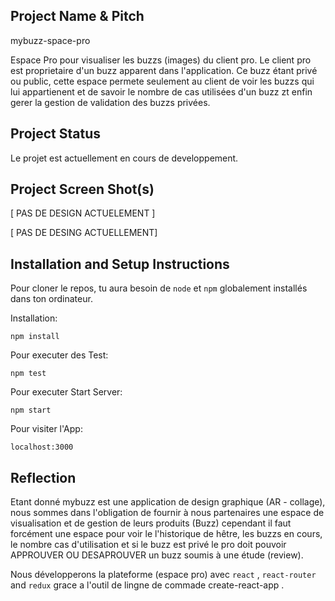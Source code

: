 ## Project Name & Pitch

mybuzz-space-pro

Espace Pro pour visualiser les buzzs (images) du client pro. Le client pro est proprietaire d'un buzz apparent dans l'application. Ce buzz étant privé ou public, cette espace permete seulement au client de voir les buzzs qui lui appartienent et de savoir le nombre de cas utilisées d'un buzz zt enfin gerer la gestion de validation des buzzs privées.

## Project Status

Le projet est actuellement en cours de developpement.

## Project Screen Shot(s)  

[ PAS DE DESIGN ACTUELEMENT ]

[ PAS DE DESING ACTUELLEMENT]

## Installation and Setup Instructions
 

Pour cloner le repos, tu aura besoin de `node` et `npm` globalement installés dans ton ordinateur.  

Installation:

`npm install`  

Pour executer des Test:  

`npm test`  

Pour executer Start Server:

`npm start`  

Pour visiter l'App:

`localhost:3000`  

## Reflection

Etant donné mybuzz est une application de design graphique (AR - collage), nous sommes dans l'obligation de fournir à nous partenaires une espace de visualisation et de gestion de leurs produits (Buzz) cependant il faut forcément une espace pour voir le l'historique de hêtre, les buzzs en cours, le nombre cas d'utilisation et si le buzz est privé le pro doit pouvoir APPROUVER OU DESAPROUVER un buzz soumis à une étude (review).

Nous développerons la plateforme (espace pro) avec  `react` , `react-router` and `redux` grace a l'outil de lingne de commade create-react-app .  
